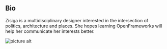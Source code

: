 ## Bio ##

Zisiga is a multidisciplinary designer interested in the intersection of politics, architecture and places. She hopes learning OpenFrameworks will help her communicate her interests better. 

![picture alt](https://images.squarespace-cdn.com/content/v1/5ddc8f43e5e2b02f4dd417dc/1575477870205-FBOVDF2MRURIZVEX24H5/ke17ZwdGBToddI8pDm48kJVChs3MruWyEkR7sUqqVwF7gQa3H78H3Y0txjaiv_0fDoOvxcdMmMKkDsyUqMSsMWxHk725yiiHCCLfrh8O1z5QPOohDIaIeljMHgDF5CVlOqpeNLcJ80NK65_fV7S1UfHmarEH5u4B74Y8OMdPhBwm0gFmsqU3x9TCrB8vj8BKs03EwngB2mAPX_4PnzdByA/33770012+2.jpg "Title is optional")

